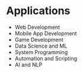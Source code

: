 # Applications
- Web Development 
- Mobile App Development 
- Game Development 
- Data Science and ML 
- System Programming 
- Automation and Scripting 
- AI and NLP 
